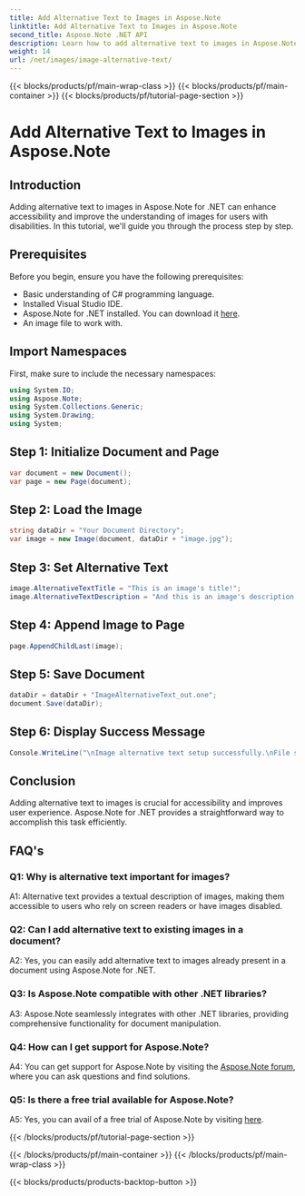 ```yaml
---
title: Add Alternative Text to Images in Aspose.Note
linktitle: Add Alternative Text to Images in Aspose.Note
second_title: Aspose.Note .NET API
description: Learn how to add alternative text to images in Aspose.Note for .NET easily. Enhance accessibility and improve user experience with this step-by-step guide.
weight: 14
url: /net/images/image-alternative-text/
---
```


{{< blocks/products/pf/main-wrap-class >}}
{{< blocks/products/pf/main-container >}}
{{< blocks/products/pf/tutorial-page-section >}}

# Add Alternative Text to Images in Aspose.Note

## Introduction

Adding alternative text to images in Aspose.Note for .NET can enhance accessibility and improve the understanding of images for users with disabilities. In this tutorial, we'll guide you through the process step by step.

## Prerequisites

Before you begin, ensure you have the following prerequisites:

- Basic understanding of C# programming language.
- Installed Visual Studio IDE.
- Aspose.Note for .NET installed. You can download it [here](https://releases.aspose.com/note/net/).
- An image file to work with.

## Import Namespaces

First, make sure to include the necessary namespaces:

```csharp
using System.IO;
using Aspose.Note;
using System.Collections.Generic;
using System.Drawing;
using System;
```

## Step 1: Initialize Document and Page

```csharp
var document = new Document();
var page = new Page(document);
```

## Step 2: Load the Image

```csharp
string dataDir = "Your Document Directory";
var image = new Image(document, dataDir + "image.jpg");
```

## Step 3: Set Alternative Text

```csharp
image.AlternativeTextTitle = "This is an image's title!";
image.AlternativeTextDescription = "And this is an image's description!";
```

## Step 4: Append Image to Page

```csharp
page.AppendChildLast(image);
```

## Step 5: Save Document

```csharp
dataDir = dataDir + "ImageAlternativeText_out.one";
document.Save(dataDir);
```

## Step 6: Display Success Message

```csharp
Console.WriteLine("\nImage alternative text setup successfully.\nFile saved at " + dataDir); 
```

## Conclusion

Adding alternative text to images is crucial for accessibility and improves user experience. Aspose.Note for .NET provides a straightforward way to accomplish this task efficiently.

## FAQ's

### Q1: Why is alternative text important for images?

A1: Alternative text provides a textual description of images, making them accessible to users who rely on screen readers or have images disabled.

### Q2: Can I add alternative text to existing images in a document?

A2: Yes, you can easily add alternative text to images already present in a document using Aspose.Note for .NET.

### Q3: Is Aspose.Note compatible with other .NET libraries?

A3: Aspose.Note seamlessly integrates with other .NET libraries, providing comprehensive functionality for document manipulation.

### Q4: How can I get support for Aspose.Note?

A4: You can get support for Aspose.Note by visiting the [Aspose.Note forum](https://forum.aspose.com/c/note/28), where you can ask questions and find solutions.

### Q5: Is there a free trial available for Aspose.Note?

A5: Yes, you can avail of a free trial of Aspose.Note by visiting [here](https://releases.aspose.com/).

{{< /blocks/products/pf/tutorial-page-section >}}

{{< /blocks/products/pf/main-container >}}
{{< /blocks/products/pf/main-wrap-class >}}

{{< blocks/products/products-backtop-button >}}
